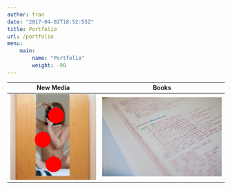 ```yaml
---
author: fran
date: "2017-04-02T18:52:55Z"
title: Portfolio
url: /portfolio
menu: 
    main:
        name: "Portfolio"
        weight: -90
---
```


New Media   | Books
------------|----------
[![New Media](IMG_5027-Editar-2.jpg)](new-art/) | [![Books](X1V16641.jpg)](books/)

